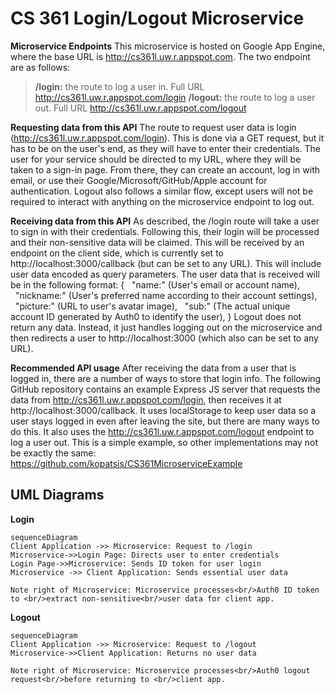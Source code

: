 # CS 361 Login/Logout Microservice

**Microservice Endpoints** 
This microservice is hosted on Google App Engine, where the base URL is http://cs361l.uw.r.appspot.com. The two endpoint are as follows:
> **/login:** the route to log a user in. Full URL http://cs361l.uw.r.appspot.com/login
> **/logout:** the route to log a user out. Full URL http://cs361l.uw.r.appspot.com/logout
 

**Requesting data from this API** 
The route to request user data is login (http://cs361l.uw.r.appspot.com/login). This is done via a GET request, but it has to be on the user's end, as they will have to enter their credentials. The user for your service should be directed to my URL, where they will be taken to a sign-in page. From there, they can create an account, log in with email, or use their Google/Microsoft/GitHub/Apple account for authentication.
Logout also follows a similar flow, except users will not be required to interact with anything on the microservice endpoint to log out.

**Receiving data from this API** 
As described, the /login route will take a user to sign in with their credentials. Following this, their login will be processed and their non-sensitive data will be claimed. This will be received by an endpoint on the client side, which is currently set to http://localhost:3000/callback (but can be set to any URL). This will include user data encoded as query parameters. The user data that is received will be in the following format:
{
&nbsp;&nbsp;"name:" (User's email or account name),
&nbsp;&nbsp;"nickname:" (User's preferred name according to their account settings),
&nbsp;&nbsp;"picture:" (URL to user's avatar image),
&nbsp;&nbsp;"sub:" (The actual unique account ID generated by Auth0 to identify the user),
}
Logout does not return any data. Instead, it just handles logging out on the microservice and then redirects a user to http://localhost:3000 (which also can be set to any URL).

**Recommended API usage** 
After receiving the data from a user that is logged in, there are a number of ways to store that login info. The following GitHub repository contains an example Express JS server that requests the data from http://cs361l.uw.r.appspot.com/login, then receives it at http://localhost:3000/callback. It uses localStorage to keep user data so a user stays logged in even after leaving the site, but there are many ways to do this. It also uses the http://cs361l.uw.r.appspot.com/logout endpoint to log a user out. This is a simple example, so other implementations may not be exactly the same:  https://github.com/kopatsis/CS361MicroserviceExample


## UML Diagrams

**Login** 
```mermaid
sequenceDiagram
Client Application ->> Microservice: Request to /login
Microservice->>Login Page: Directs user to enter credentials
Login Page->>Microservice: Sends ID token for user login
Microservice ->> Client Application: Sends essential user data 

Note right of Microservice: Microservice processes<br/>Auth0 ID token to <br/>extract non-sensitive<br/>user data for client app.

```
**Logout** 
```mermaid
sequenceDiagram
Client Application ->> Microservice: Request to /logout
Microservice->>Client Application: Returns no user data

Note right of Microservice: Microservice processes<br/>Auth0 logout request<br/>before returning to <br/>client app.

```